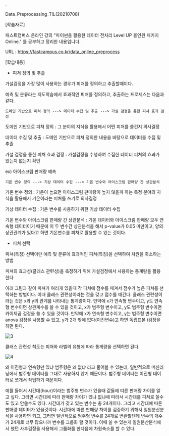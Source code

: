 .

Data_Preprocessing_TIL(20210708)

[학습자료]

패스트캠퍼스 온라인 강의 "파이썬을 활용한 데이터 전처리 Level UP 올인원 패키지 Online." 를 공부하고 정리한 내용입니다.

URL : https://fastcampus.co.kr/data_online_preprocess

[학습내용]

- 피쳐 정의 및 추출

가설검정을 가장 많이 사용하는 경우가 피쳐를 정의하고 추출할때이다.

예측 및 분류라는 지도학습에서 효과적인 피쳐를 정의하고, 추출하는 프로세스는 다음과 같다.

`도메인 기반으로 피쳐 정의 ---> 데이터 수집 및 추출 ---> 가설 검정을 통한 피쳐 효과 검정`

도메인 기반으로 피쳐 정의 : 그 분야의 지식을 활용해서 어떤 피쳐를 쓸건지 의사결정

데이터 수집 및 추출 : 도메인 기반으로 피쳐 정의한 내용을 바탕으로 데이터를 수집 및 추출

가설 검정을 통한 피쳐 효과 검정 : 가설검정을 수행하여 수집한 데이터 피쳐의 효과가 있는지 없는지 확인

ex) 아이스크림 판매량 예측

`기온 변수 정의 ---> 기상 데이터 수집 ---> 기온 변수와 아이스크림 판매량 간 상관분석`

기온 변수 정의 : 기온이 높으면 아이스크림 판매량이 높지 않을까 하는 특정 분야의 지식을 활용해서 기온이라는 피쳐를 쓰기로 의사결정

기상 데이터 수집 : 기온 변수를 사용하기 위한 기상 데이터 수집

기온 변수와 아이스크림 판매량 간 상관분석 : 기온 데이터와 아이스크림 판매량 모두 연속형 데이터이기 때문에 이 두 변수간 상관분석을 해서 p-value가 0.05 미만이고, 양의 상관관계가 있다고 하면 기온변수를 피쳐로 활용할 수 있는 것이다.

- 피쳐 선택

피쳐(특징) 선택이란 예측 및 분류에 효과적인 피쳐(특징)을 선택하여 차원을 축소하는 방법

피쳐의 효과성(클래스 관련성)을 측정하기 위해 가설검정에서 사용하는 통계량을 활용한다

아래 그림과 같이 피쳐가 여러개 있을때 각 피쳐에 점수를 매겨서 점수가 높은 피쳐를 선택하는 방법이다. 이때 클래스 관련성이라는 것을 갖고 점수를 매긴다. 클래스 관련성이라는 것은 x와 y의 관계를 나타내는 통계량이다. 만약에 x가 연속형 변수이고, y도 연속형 변수이면 상관계수를 쓸 수 있을 것이고, x가 범주형 변수이고, y도 범주형 변수이면 카이제곱 검정을 쓸 수 있을 것이다. 만약에 x가 연속형 변수이고, y는 범주형 변수이면 anova 검정을 사용할 수 있고, y가 2개 밖에 없다(이진변수)고 하면 독립표본 t검정을 하면 된다.

![3](https://user-images.githubusercontent.com/41605276/124913336-f7c38900-e029-11eb-9dee-8714c9ce8304.PNG)

클래스 관련성 척도는 피쳐와 라벨의 유형에 따라 통계량을 선택하면 된다.

![4](https://user-images.githubusercontent.com/41605276/124913449-16c21b00-e02a-11eb-9a46-1ffaa674e0fb.PNG)

왜 이진형과 연속형만 있냐 범주형은 왜 없냐 라고 물어볼 수 있는데, 일반적으로 머신러닝에서 범주형 데이터를 그대로 사용하지 않기 때문이다. 범주형 데이터는 이진형 데이터로 쪼개서 작업하기 때문이다.

예를 들어서 시간대(hour)이라는 범주형 변수가 있을때 값들에 따른 판매량 차이를 알고 싶다. 그러면 시간대에 따라 판매량 차이가 있냐 없냐에 따라서 시간대를 피쳐로 쓸수도 있고 안쓸수도 있다. 시간대가 갖고 있는 변수는 총 24개이다. 그리고 시간대에 따른 판매량 데이터가 있을것이다. 시간대에 따른 판매량 차이를 검증하기 위해서 일원분산분석을 사용하면 되고, 그러면 일반적으로 범주형 변수를 24개로 변환할텐데 변수의 개수가 24개로 너무 많으니까 변수를 그룹화 할 것이다. 이때 쓸 수 있는게 일원분산분석에서 했던 사후검정을 사용해서 그룹화를 한다음에 차원축소를 할 수 있다.
